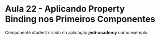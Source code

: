 # Aula 22 - Aplicando Property Binding nos Primeiros Componentes

Componente student criado na aplicação **jedi-academy** como exemplo.

